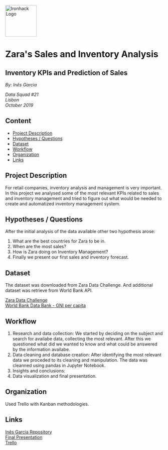<img src="https://bit.ly/2VnXWr2" alt="Ironhack Logo" width="100"/>

# Zara's Sales and Inventory Analysis
## Inventory KPIs and Prediction of Sales

*By:
Inês Garcia*

*Data Squad #21  
Lisbon  
October 2019*

## Content
- [Project Description](#project-description)
- [Hypotheses / Questions](#hypotheses-/-questions)
- [Dataset](#dataset)
- [Workflow](#workflow)
- [Organization](#organization)
- [Links](#links)

<a name="project-description"></a>

## Project Description
For retail companies, inventory analysis and management is very important. In this project we analysed some of the most relevant KPIs related to sales and inventory management and tried to figure out what would be needed to create and automatized inventory management system. 

<a name="hypotheses-/-questions"></a>

## Hypotheses / Questions
After the initial analysis of the data available other two hypothesis arose:
1. What are the best countries for Zara to be in.
2. When are the most sales?
3. How is Zara doing on Inventory Management?
4. Finally we present our first sales and inventory forecast. 

<a name="dataset"></a>

## Dataset
The dataset was downloaded from Zara Data Challenge. And additional dataset was retrieve from World Bank API. 

[Zara Data Challenge](https://www.zaratalent.com/data-en.html)  
[World Bank Data Bank - GNI per capita](https://data.worldbank.org/indicator/NY.GNP.PCAP.CD)


<a name="workflow"></a>

## Workflow

1. Research and data collection: We started by deciding on the subject and search for availabe data, collecting the most relevant. After this we questioned what did we wanted to know and what could be answered by the information availabe.
2. Data cleaning and database creation: After identifying the most relevant data we proceded to its cleaning and manipulation. The data was cleanned using pandas in Jupyter Notebook. 
3. Insights and conclusions:
4. Data visualization and final presentation. 


<a name="organization"></a>

## Organization
Used Trello with Kanban methodologies. 

<a name="links"></a>

## Links
[Inês Garcia Repository](https://github.com/Inrx)    
[Final Presentation](https://docs.google.com/presentation/d/12XjMCt25pE3xfFirdwCZf3-Thy_LsGvultwXg0s-zZ0/edit?usp=sharing)  
[Trello](https://trello.com/b/lYH91vAv/fashion-retail-project) 

